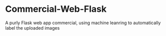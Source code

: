 # Commercial-Web-Flask
A purly Flask web app commercial, using machine leanring to automatically label the uploaded images
